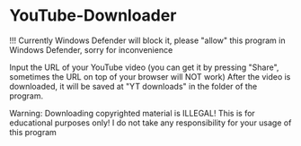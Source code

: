 # YouTube-Downloader
!!! Currently Windows Defender will block it, please "allow" this program in Windows Defender, sorry for inconvenience

Input the URL of your YouTube video (you can get it by pressing "Share", sometimes the URL on top of your browser will NOT work)
After the video is downloaded, it will be saved at "YT downloads" in the folder of the program.

Warning: Downloading copyrighted material is ILLEGAL! This is for educational purposes only! I do not take any responsibility for your usage of this program
